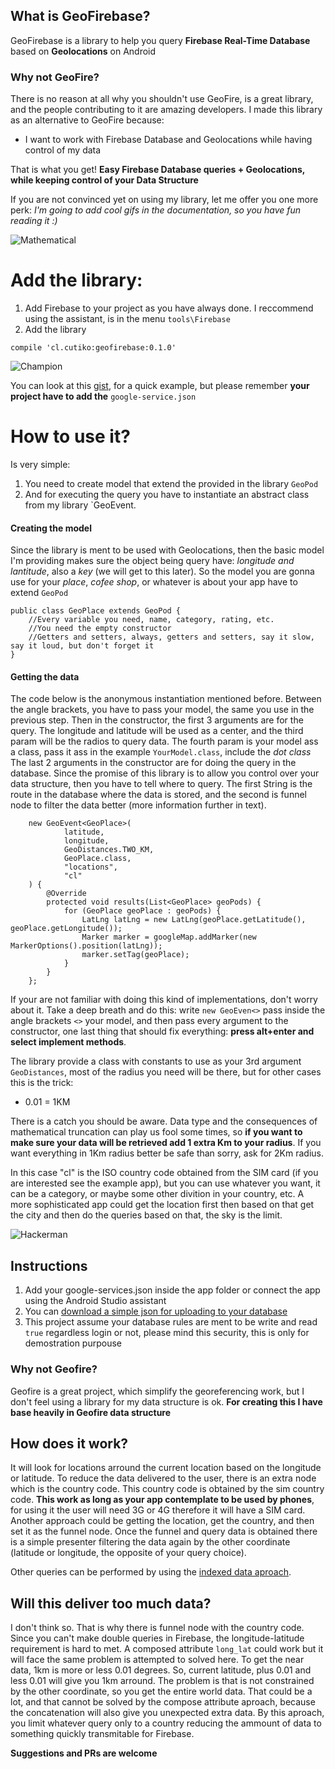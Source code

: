 ## What is GeoFirebase?

GeoFirebase is a library to help you query **Firebase Real-Time Database** based on **Geolocations** on Android

### Why not GeoFire?
There is no reason at all why you shouldn't use GeoFire, is a great library, and the people contributing to it are amazing developers. I made this library as an alternative to GeoFire because:

 - I want to work with Firebase Database and Geolocations while having control of my data

That is what you get! **Easy Firebase Database queries + Geolocations, while keeping control of your Data Structure**

If you are not convinced yet on using my library, let me offer you one more perk:  *I'm going to add cool gifs in the documentation, so you have fun reading it :)*

![Mathematical](https://media.giphy.com/media/9lMoyThpKynde/giphy.gif)


# Add the library:

 1. Add Firebase to your project as you have always done. I reccommend using the assistant, is in the menu `tools\Firebase`
 2. Add the library

```
compile 'cl.cutiko:geofirebase:0.1.0'
```


![Champion](https://media.giphy.com/media/uokhSmdmyfh2o/giphy.gif)


You can look at this [gist](https://gist.github.com/cutiko/eb3526dafe7d29ec588a01c32074b0db), for a quick example, but please remember **your project have to add the** `google-service.json`


# How to use it?
Is very simple:
  1. You need to create model that extend the provided in the library `GeoPod`
  2. And for executing the query you have to instantiate an abstract class from my library `GeoEvent.

#### Creating the model
Since the library is ment to be used with Geolocations, then the basic model I'm providing makes sure the object being query have: *longitude and lantitude*, also a *key* (we will get to this later).
So the model you are gonna use for your *place*, *cofee shop*, or whatever is about your app have to extend `GeoPod`

```
public class GeoPlace extends GeoPod {
    //Every variable you need, name, category, rating, etc.
    //You need the empty constructor
    //Getters and setters, always, getters and setters, say it slow, say it loud, but don't forget it
}

```

#### Getting the data
The code below is the anonymous instantiation mentioned before. Between the angle brackets, you have to pass your model, the same you use in the previous step.
Then in the constructor, the first 3 arguments are for the query. The longitude and latitude will be used as a center, and the third param will be the radios to query data.
The fourth param is your model ass a class, pass it ass in the example `YourModel.class`, include the *dot class*
The last 2 arguments in the constructor are for doing the query in the database. Since the promise of this library is to allow you control over your data structure, then you have to tell where to query.
The first String is the route in the database where the data is stored, and the second is funnel node to filter the data better (more information further in text).

```
    new GeoEvent<GeoPlace>(
            latitude,
            longitude,
            GeoDistances.TWO_KM,
            GeoPlace.class,
            "locations",
            "cl"
    ) {
        @Override
        protected void results(List<GeoPlace> geoPods) {
            for (GeoPlace geoPlace : geoPods) {
                LatLng latLng = new LatLng(geoPlace.getLatitude(), geoPlace.getLongitude());
                Marker marker = googleMap.addMarker(new MarkerOptions().position(latLng));
                marker.setTag(geoPlace);
            }
        }
    };
```

If your are not familiar with doing this kind of implementations, don't worry about it. Take a deep breath and do this: write `new GeoEven<>` pass inside the angle brackets `<>` your model, and then pass every argument to the constructor, one last thing that should fix everything: **press alt+enter and select implement methods**.

The library provide a class with constants to use as your 3rd argument `GeoDistances`, most of the radius you need will be there, but for other cases this is the trick:

 - 0.01 = 1KM

There is a catch you should be aware. Data type and the consequences of mathematical truncation can play us fool some times, so **if you want to make sure your data will be retrieved add 1 extra Km to your radius**. If you want everything in 1Km radius better be safe than sorry, ask for 2Km radius.

In this case "cl" is the ISO country code obtained from the SIM card (if you are interested see the example app), but you can use whatever you want, it can be a category, or maybe some other divition in your country, etc.
A more sophisticated app could get the location first then based on that get the city and then do the queries based on that, the sky is the limit.

![Hackerman](https://media.giphy.com/media/l46C6sdSa5DVSJnLG/giphy.gif)

## Instructions

 1. Add your google-services.json inside the app folder or connect the app using the Android Studio assistant
 2. You can [download a simple json for uploading to your database](https://www.dropbox.com/s/wobke3i5naiuik4/geodata.json?dl=0)
 3. This project assume your database rules are ment to be write and read `true` regardless login or not, please mind this security, this is only for demostration purpouse
 
 ### Why not Geofire?
 
 Geofire is a great project, which simplify the georeferencing work, but I don't feel using a library for my data structure is ok.
**For creating this I have base heavily in Geofire data structure**

## How does it work?

It will look for locations arround the current location based on the longitude or latitude. To reduce the data delivered to the user, there is an extra node which is the country code. This country code is obtained by the sim country code. **This work as long as your app contemplate to be used by phones**, for using it the user will need 3G or 4G therefore it will have a SIM card. Another approach could be getting the location, get the country, and then set it as the funnel node.
Once the funnel and query data is obtained there is a simple presenter filtering the data again by the other coordinate (latitude or longitude, the opposite of your query choice).

Other queries can be performed by using the [indexed data aproach](https://firebase.google.com/docs/database/android/structure-data).

## Will this deliver too much data?

I don't think so. That is why there is funnel node with the country code. Since you can't make double queries in Firebase, the longitude-latitude requirement is hard to met. A composed attribute `long_lat` could work but it will face the same problem is attempted to solved here. To get the near data, 1km is more or less 0.01 degrees. So, current latitude, plus 0.01 and less 0.01 will give you 1km arround. The problem is that is not constrained by the other coordinate, so you get the entire world data. That could be a lot, and that cannot be solved by the compose attribute aproach, because the concatenation will also give you unexpected extra data. By this aproach, you limit whatever query only to a country reducing the ammount of data to something quickly transmitable for Firebase.

**Suggestions and PRs are welcome**
